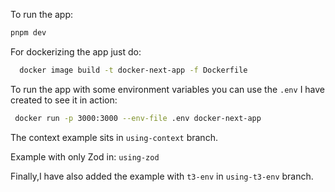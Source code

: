 To run the app:

```bash
pnpm dev
```

For dockerizing the app just do: 

```bash
  docker image build -t docker-next-app -f Dockerfile
```

To run the app with some environment variables you can use the `.env` I have created to see it in action:

```bash
 docker run -p 3000:3000 --env-file .env docker-next-app
```


The context example sits in `using-context` branch. 

Example with only Zod in: `using-zod`

Finally,I have also added the example with `t3-env` in `using-t3-env` branch.



